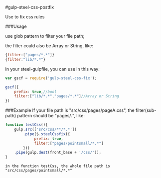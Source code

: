 #gulp-steel-css-postfix

Use to fix css rules

###Usage

use glob pattern to filter your file path;

the filter could also be Array or String, like: 
```JavaScript
{filter:["pages/*.*"]} 
{filter:"lib/*.*"}
```
In your steel-gulpfile, you can use in this way:
```JavaScript
var gscf = require('gulp-steel-css-fix');

gscf({ 
    prefix: true,//bool
    filter:["lib/*.*","pages/*.*"]//Array or String 
})
```

###Example
    If your file path is "src/css/pages/pageA.css", the filter(sub-path) pattern should be "pages/*.*", like:
```JavaScript
function testCss(){
 	gulp.src(['src/css/**/*.*'])
        .pipe($.steelCssfix({
             prefix: true, 
             filter:["pages/pointsmall/*.*"] 
        }))
	.pipe(gulp.dest(front_base + '/css/'));
}
```
    in the function testCss, the whole file path is "src/css/pages/pointsmall/*.*"
